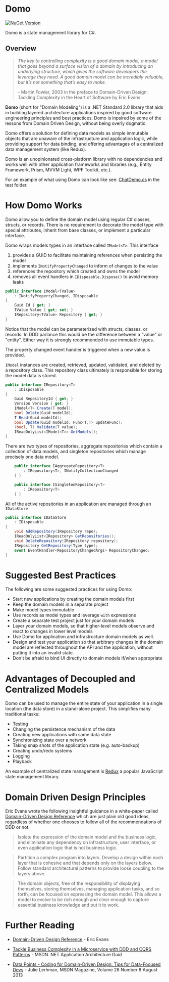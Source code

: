 #  Domo 

[![NuGet Version](https://img.shields.io/nuget/v/Ara3D.Domo)](https://www.nuget.org/packages/Ara3D.Domo)

Domo is a state management library for C#. 

## Overview 

> <i>The key to controlling complexity is a good domain model, a model that goes 
beyond a surface vision of a domain by introducing an underlying structure, which 
gives the software developers the leverage they need. A good domain model can be
incredibly valuable, but it’s not something that’s easy to make.</i> <p>- Martin Fowler, 
2003 in the preface to Domain-Driven Design: Tackling Complexity in the Heart of 
Software by Eric Evans

**Domo** (short for "Domain Modeling") is a .NET Standard 2.0 library that aids in 
building layered architecture applications inspired by good software engineering 
principles and best practices. Domo is inpsired by some of the lessons from 
Domain Driven Design, without being overly dogmatic.

Domo offers a solution for defining data models as simple immutable objects 
that are unaware of the infrastructure and application logic, while providing 
support for data binding, and offering advantages of a centralized data management 
system (like Redux).
 
Domo is an unopinionated cross-platform library with no dependencies and works 
well with other application frameworks and libraries (e.g., Entity Framework, 
Prism, MVVM Light, WPF Toolkit, etc.).

For an example of what using Domo can look like see: 
[ChatDemo.cs](https://github.com/vimaec/domo/blob/main/Domo.Tests/ChatDemo.cs) in the test folder. 

# How Domo Works 

Domo allow you to define the domain model using regular C# classes, structs, or records. 
There is no requirement to decorate the model type with special attributes, inherit from 
base classes, or implement a particular interface. 
 
Domo wraps models types in an interface called `IModel<T>`. This interface 

1. provides a GUID to facilitate maintaining references when persisting the model
1. implements `INotifyPropertyChanged` to inform of changes to the value
1. references the repository which created and owns the model
1. removes all event handlers in `IDisposable.Dispose()` to avoid memory leaks

```csharp
public interface IModel<TValue> 
    : INotifyPropertyChanged, IDisposable
{
    Guid Id { get; }
    TValue Value { get; set; }
    IRepository<TValue> Repository { get; }
}
```

 Notice that the model can be parameterized with structs, classes, or records. In DDD 
 parlance this would be the difference between a "value" or "entity". Either way it is 
 strongly recommended to use immutable types. 
 
 The property changed event handler is triggered when a new value is provided. 

`IModel` instances are created, retrieved, updated, validated, and deleted by a 
repository class. This repository class ultimately is responsible for storing the 
model data is stored. 

```csharp
public interface IRepository<T>
    : IDisposable
{
    Guid RepositoryId { get; }
    Version Version { get; }
    IModel<T> Create(T model);
    bool Delete(Guid modelId);
    T Read(Guid modelId);
    bool Update(Guid modelId, Func<T,T> updateFunc);
    (bool, T) Validate(T value);
    IReadOnlyList<IModel<T>> GetModels();
}
```

There are two types of repositories, aggregate repositories which contain a collection 
of data models, and singleton repositories which manage precisely one data model.

```csharp
    public interface IAggregateRepository<T> 
        : IRepository<T>, INotifyCollectionChanged
    { }

    public interface ISingletonRepository<T> 
        : IRepository<T>
    { }
```

All of the active repositories in an application are managed through an `IDataStore`

```csharp
public interface IDataStore
    : IDisposable
{
    void AddRepository(IRepository repo);
    IReadOnlyList<IRepository> GetRepositories();
    void DeleteRepository(IRepository repository);
    IRepository GetRepository(Type type);   
    event EventHandler<RepositoryChangedArgs> RepositoryChanged;
}
```

# Suggested Best Practices 

The following are some suggested practices for using  Domo: 

* Start new applications by creating the domain models first
* Keep the domain models in a separate project
* Make model types immutable
* Use records as model types and leverage `with` expressions
* Create a separate test project just for your domain models
* Layer your domain models, so that higher-level models observe and react to changes in lower level models
* Use Domo for application and infrastructure domain models as well. 
* Design and test your application so that arbitrary changes in the domain model are reflected throughout the API and the application, without putting it into an invalid state. 
* Don't be afraid to bind UI directly to domain models if/when appropriate

# Advantages of Decoupled and Centralized Models

Domo can be used to manage the entire state of your application in a single location (the data store) in a stand-alone project. This simplifies many traditional tasks:

* Testing 
* Changing the persistence mechanism of the data 
* Creating new applications with same data state
* Synchronizing state over a network 
* Taking snap shots of the application state (e.g. auto-backup)
* Creating undo/redo systems
* Logging 
* Playback 

An example of centralized state management is [Redux](https://redux.js.org/) a popular 
JavaScript state management library.

# Domain Driven Design Principles

Eric Evans wrote the following insightful guidance in a white-paper called 
[Domain-Driven Design Reference](https://www.domainlanguage.com/wp-content/uploads/2016/05/DDD_Reference_2015-03.pdf) 
which are just plain old good ideas, regardless of whether one chooses to follow all of 
the recommendations of DDD or not. 

> Isolate the expression of the domain model and the business logic, and eliminate any 
dependency on infrastructure, user interface, or even application logic that is not 
business logic. 

> Partition a complex program into layers. Develop a design within each layer that is 
cohesive and that depends only on the layers below. Follow standard architectural patterns 
to provide loose coupling to the layers above. 

> The domain objects, free of the responsibility of displaying themselves, storing 
themselves, managing application tasks, and so forth, can be focused on expressing the 
domain model. This allows a model to evolve to be rich enough and clear enough to capture 
essential business knowledge and put it to work. 

# Further Reading

* [Domain-Driven Design Reference](https://www.domainlanguage.com/wp-content/uploads/2016/05/DDD_Reference_2015-03.pdf) - Eric Evans

* [Tackle Business Complexity in a Microservice with DDD and CQRS Patterns](https://docs.microsoft.com/en-us/dotnet/architecture/microservices/microservice-ddd-cqrs-patterns/) - MSDN .NET Application Architecture Guid

* [Data Points - Coding for Domain-Driven Design: Tips for Data-Focused Devs](https://docs.microsoft.com/en-us/archive/msdn-magazine/2013/august/data-points-coding-for-domain-driven-design-tips-for-data-focused-devs) - Julie Lerhman, MSDN Magazine, Volume 28 Number 8 August 2013






